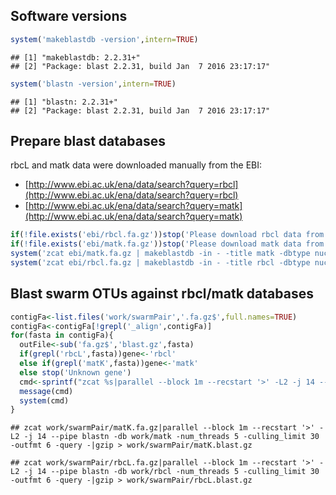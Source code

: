 ## Software versions

```r
system('makeblastdb -version',intern=TRUE)
```

```
## [1] "makeblastdb: 2.2.31+"                             
## [2] "Package: blast 2.2.31, build Jan  7 2016 23:17:17"
```

```r
system('blastn -version',intern=TRUE)
```

```
## [1] "blastn: 2.2.31+"                                  
## [2] "Package: blast 2.2.31, build Jan  7 2016 23:17:17"
```

## Prepare blast databases
rbcL and matk data were downloaded manually from the EBI:
* [http://www.ebi.ac.uk/ena/data/search?query=rbcl](http://www.ebi.ac.uk/ena/data/search?query=rbcl)
* [http://www.ebi.ac.uk/ena/data/search?query=matk](http://www.ebi.ac.uk/ena/data/search?query=matk)


```r
if(!file.exists('ebi/rbcl.fa.gz'))stop('Please download rbcl data from http://www.ebi.ac.uk/ena/data/search?query=rbcl to ebi/rbcl.fa.gz')
if(!file.exists('ebi/matk.fa.gz'))stop('Please download matk data from http://www.ebi.ac.uk/ena/data/search?query=matk to ebi/matk.fa.gz')
system('zcat ebi/matk.fa.gz | makeblastdb -in - -title matk -dbtype nucl -out work/matk')
system('zcat ebi/rbcl.fa.gz | makeblastdb -in - -title rbcl -dbtype nucl -out work/rbcl')
```

## Blast swarm OTUs against rbcl/matk databases

```r
contigFa<-list.files('work/swarmPair','.fa.gz$',full.names=TRUE)
contigFa<-contigFa[!grepl('_align',contigFa)]
for(fasta in contigFa){
  outFile<-sub('fa.gz$','blast.gz',fasta)
  if(grepl('rbcL',fasta))gene<-'rbcl'
  else if(grepl('matK',fasta))gene<-'matk'
  else stop('Unknown gene')
  cmd<-sprintf("zcat %s|parallel --block 1m --recstart '>' -L2 -j 14 --pipe blastn -db work/%s -num_threads 5 -culling_limit 30 -outfmt 6 -query -|gzip > %s",fasta,gene,outFile)
  message(cmd)
  system(cmd)
}
```

```
## zcat work/swarmPair/matK.fa.gz|parallel --block 1m --recstart '>' -L2 -j 14 --pipe blastn -db work/matk -num_threads 5 -culling_limit 30 -outfmt 6 -query -|gzip > work/swarmPair/matK.blast.gz
```

```
## zcat work/swarmPair/rbcL.fa.gz|parallel --block 1m --recstart '>' -L2 -j 14 --pipe blastn -db work/rbcl -num_threads 5 -culling_limit 30 -outfmt 6 -query -|gzip > work/swarmPair/rbcL.blast.gz
```
